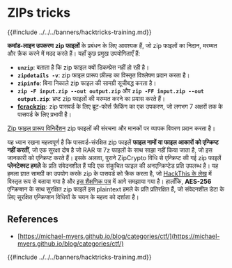 # ZIPs tricks

{{#include ../../../banners/hacktricks-training.md}}

**कमांड-लाइन उपकरण** **zip फाइलों** के प्रबंधन के लिए आवश्यक हैं, जो zip फाइलों का निदान, मरम्मत और क्रैक करने में मदद करते हैं। यहाँ कुछ प्रमुख उपयोगिताएँ हैं:

- **`unzip`**: बताता है कि zip फाइल क्यों डिकम्प्रेस नहीं हो रही है।
- **`zipdetails -v`**: zip फाइल प्रारूप फ़ील्ड का विस्तृत विश्लेषण प्रदान करता है।
- **`zipinfo`**: बिना निकाले zip फाइल की सामग्री सूचीबद्ध करता है।
- **`zip -F input.zip --out output.zip`** और **`zip -FF input.zip --out output.zip`**: भ्रष्ट zip फाइलों की मरम्मत करने का प्रयास करते हैं।
- **[fcrackzip](https://github.com/hyc/fcrackzip)**: zip पासवर्ड के लिए ब्रूट-फोर्स क्रैकिंग का एक उपकरण, जो लगभग 7 अक्षरों तक के पासवर्ड के लिए प्रभावी है।

[Zip फाइल प्रारूप विनिर्देशन](https://pkware.cachefly.net/webdocs/casestudies/APPNOTE.TXT) zip फाइलों की संरचना और मानकों पर व्यापक विवरण प्रदान करता है।

यह ध्यान रखना महत्वपूर्ण है कि पासवर्ड-संरक्षित zip फाइलें **फाइल नामों या फाइल आकारों को एन्क्रिप्ट नहीं करतीं**, जो एक सुरक्षा दोष है जो RAR या 7z फाइलों के साथ साझा नहीं किया जाता है, जो इस जानकारी को एन्क्रिप्ट करते हैं। इसके अलावा, पुराने ZipCrypto विधि से एन्क्रिप्ट की गई zip फाइलें **प्लेनटेक्स्ट हमले** के प्रति संवेदनशील हैं यदि एक संकुचित फाइल की अनएन्क्रिप्टेड प्रति उपलब्ध है। यह हमला ज्ञात सामग्री का उपयोग करके zip के पासवर्ड को क्रैक करता है, जो [HackThis के लेख](https://www.hackthis.co.uk/articles/known-plaintext-attack-cracking-zip-files) में विस्तृत रूप से बताया गया है और [इस शैक्षणिक पत्र](https://www.cs.auckland.ac.nz/~mike/zipattacks.pdf) में आगे समझाया गया है। हालाँकि, **AES-256** एन्क्रिप्शन के साथ सुरक्षित zip फाइलें इस plaintext हमले के प्रति प्रतिरक्षित हैं, जो संवेदनशील डेटा के लिए सुरक्षित एन्क्रिप्शन विधियों के चयन के महत्व को दर्शाता है।

## References

- [https://michael-myers.github.io/blog/categories/ctf/](https://michael-myers.github.io/blog/categories/ctf/)

{{#include ../../../banners/hacktricks-training.md}}
